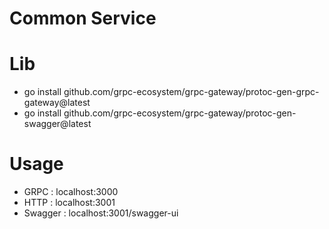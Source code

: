 # Common Service

# Lib

- go install
  github.com/grpc-ecosystem/grpc-gateway/protoc-gen-grpc-gateway@latest
- go install github.com/grpc-ecosystem/grpc-gateway/protoc-gen-swagger@latest

# Usage

- GRPC : localhost:3000
- HTTP : localhost:3001
- Swagger : localhost:3001/swagger-ui
